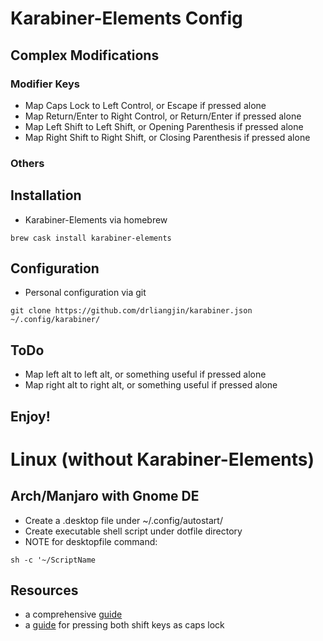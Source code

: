 # Karabiner-Elements Config

## Complex Modifications
### Modifier Keys
- Map Caps Lock to Left Control, or Escape if pressed alone
- Map Return/Enter to Right Control, or Return/Enter if pressed alone
- Map Left Shift to Left Shift, or Opening Parenthesis if pressed alone
- Map Right Shift to Right Shift, or Closing Parenthesis if pressed alone
### Others
## Installation
- Karabiner-Elements via homebrew
```
brew cask install karabiner-elements
```
## Configuration
- Personal configuration via git
```
git clone https://github.com/drliangjin/karabiner.json ~/.config/karabiner/
```
## ToDo
- Map left alt to left alt, or something useful if pressed alone
- Map right alt to right alt, or something useful if pressed alone
## Enjoy!

# Linux (without Karabiner-Elements)
## Arch/Manjaro with Gnome DE
- Create a .desktop file under ~/.config/autostart/
- Create executable shell script under dotfile directory
- NOTE for desktopfile command:
```
sh -c '~/ScriptName
```

## Resources
- a comprehensive [guide](https://medium.com/@damko/a-simple-humble-but-comprehensive-guide-to-xkb-for-linux-6f1ad5e13450)
- a [guide](https://www.linux.com/learn/hacking-your-linux-keyboard-xkb) for pressing both shift keys as caps lock
